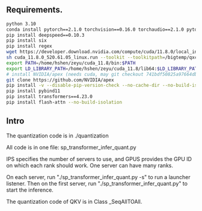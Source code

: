 ## Requirements.

```bash
python 3.10
conda install pytorch==2.1.0 torchvision==0.16.0 torchaudio==2.1.0 pytorch-cuda=11.8 -c pytorch -c nvidia
pip install deepspeed==0.10.3
pip install six
pip install regex
wget https://developer.download.nvidia.com/compute/cuda/11.8.0/local_installers/cuda_11.8.0_520.61.05_linux.run
sh cuda_11.8.0_520.61.05_linux.run --toolkit --toolkitpath=/bigtemp/qxc4fh/cuda --tmpdir=/bigtemp/qxc4fh/tmp
export PATH=/home/hshen/zeyu/cuda_11.8/bin:$PATH
export LD_LIBRARY_PATH=/home/hshen/zeyu/cuda_11.8/lib64:$LD_LIBRARY_PATH
# install NVIDIA/apex (needs cuda, may git checkout 741bdf50825a97664db085749)
git clone https://github.com/NVIDIA/apex
pip install -v --disable-pip-version-check --no-cache-dir --no-build-isolation --config-settings "--build-option=--cpp_ext" --config-settings "--build-option=--cuda_ext" ./
pip install pybind11
pip install transformers==4.23.0
pip install flash-attn --no-build-isolation
```

## Intro

The quantization code is in ./quantization

All code is in one file: sp_transformer_infer_quant.py

IPS specifies the number of servers to use, and GPUS provides the GPU ID on which each rank should work. One server can have many ranks.

On each server, run "./sp_transformer_infer_quant.py -s" to run a launcher listener. Then on the first server, run "./sp_transformer_infer_quant.py" to start the inference.

The quantization code of QKV is in Class _SeqAllTOAll.
